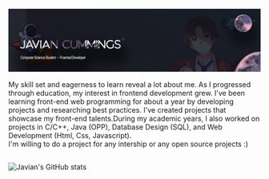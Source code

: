 <!-- Banner Section -->

![Banner](./image/Github-Banner.jpg)
<br />
<p>
  My skill set and eagerness to learn reveal a lot about me. As I progressed through education, my interest in frontend development grew. I've been learning front-end web programming for about a year by developing projects and researching best practices. I've created projects that showcase my front-end talents.During my academic years, I also worked on projects in C/C++, Java (OPP), Database Design (SQL), and Web Development (Html, Css, Javascript).<br />
 I'm willing to do a project for any intership or any open source projects :)
</p>

<!-- ![SVG](./image/bro-at-work.svg) -->
##
<div>

![Javian's GitHub stats](https://github-readme-stats.vercel.app/api?username=javianthegreek&show_icons=true&theme=radical)
<!-- 
[![Top Langs](https://github-readme-stats.vercel.app/api/top-langs/?username=javianthegreek&layout=compact)](https://github.com/javianthegreek/github-readme-stats)
-->
</div>



